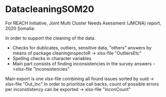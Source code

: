 # DatacleaningSOM20

For REACH Initiative, Joint Multi Cluster Needs Asessment (JMCNA) report, 2020 Somalia:

In order to support the cleaning of the data.
- Checks for dublicates, outliers, sensitive data, "others" answers by means of package cleaninginspectoR
  -> xlsx-file "OutliersEtc"
- Spelling checks in character variables 
- Main part consists of finding inconsistencies in the survey answers 
  ->xlsx-file "inconsistencies"

Main export is one xlsx-file combining all found issues sorted by uuid 
  -> xlsx-file "Out_Inc"
In order to prioritize call backs, count of possible errors per inconstistency can be exported
  -> xlsx-file "inconCount"
